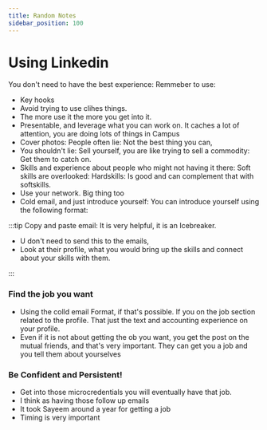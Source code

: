 ```yaml
---
title: Random Notes
sidebar_position: 100   
---
```


# Using Linkedin

You don't need to have the best experience: Remmeber to use:

- Key hooks
- Avoid trying to use clihes things. 
- The more  use it the more you get into it.
- Presentable, and leverage what you can work on. It caches a lot of attention, you are doing lots of things in Campus
- Cover photos: People often lie: Not the best thing you can,
- You shouldn't lie: Sell yourself, you are like trying to sell a commodity: Get them to catch on.
- Skills and experience about people who might not having it there: Soft skills are overlooked: Hardskills: Is good and can complement that with softskills.
- Use your network. Big thing too
- Cold email, and just introduce yourself: You can introduce yourself using the following format:

:::tip Copy and paste email: It is very helpful, it is an Icebreaker.
- U don't need to send this to the emails, 
- Look at their profile, what you would bring up the skills and connect about your skills with them.

:::

### Find the job you want

- Using the colld email Format, if that's possible. If you on the job section related to the profile. That just the text and accounting experience on your profile.
- Even if it is not about getting the ob you want, you get the post on the mutual friends, and that's very important. They can get you a job and you tell them about yourselves


### Be Confident and Persistent!
- Get into those microcredentials you will eventually have that job.
- I think as having those follow up emails
- It took Sayeem around a year for getting a job
- Timing is very important